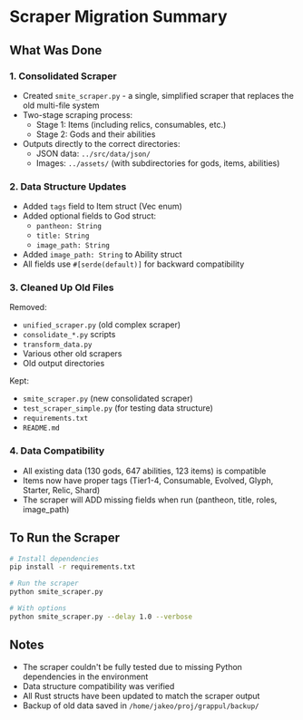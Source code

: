 # Scraper Migration Summary

## What Was Done

### 1. Consolidated Scraper
- Created `smite_scraper.py` - a single, simplified scraper that replaces the old multi-file system
- Two-stage scraping process:
  - Stage 1: Items (including relics, consumables, etc.)
  - Stage 2: Gods and their abilities
- Outputs directly to the correct directories:
  - JSON data: `../src/data/json/`
  - Images: `../assets/` (with subdirectories for gods, items, abilities)

### 2. Data Structure Updates
- Added `tags` field to Item struct (Vec<ItemTag> enum)
- Added optional fields to God struct:
  - `pantheon: String`
  - `title: String`
  - `image_path: String`
- Added `image_path: String` to Ability struct
- All fields use `#[serde(default)]` for backward compatibility

### 3. Cleaned Up Old Files
Removed:
- `unified_scraper.py` (old complex scraper)
- `consolidate_*.py` scripts
- `transform_data.py`
- Various other old scrapers
- Old output directories

Kept:
- `smite_scraper.py` (new consolidated scraper)
- `test_scraper_simple.py` (for testing data structure)
- `requirements.txt`
- `README.md`

### 4. Data Compatibility
- All existing data (130 gods, 647 abilities, 123 items) is compatible
- Items now have proper tags (Tier1-4, Consumable, Evolved, Glyph, Starter, Relic, Shard)
- The scraper will ADD missing fields when run (pantheon, title, roles, image_path)

## To Run the Scraper

```bash
# Install dependencies
pip install -r requirements.txt

# Run the scraper
python smite_scraper.py

# With options
python smite_scraper.py --delay 1.0 --verbose
```

## Notes
- The scraper couldn't be fully tested due to missing Python dependencies in the environment
- Data structure compatibility was verified
- All Rust structs have been updated to match the scraper output
- Backup of old data saved in `/home/jakeo/proj/grappul/backup/`